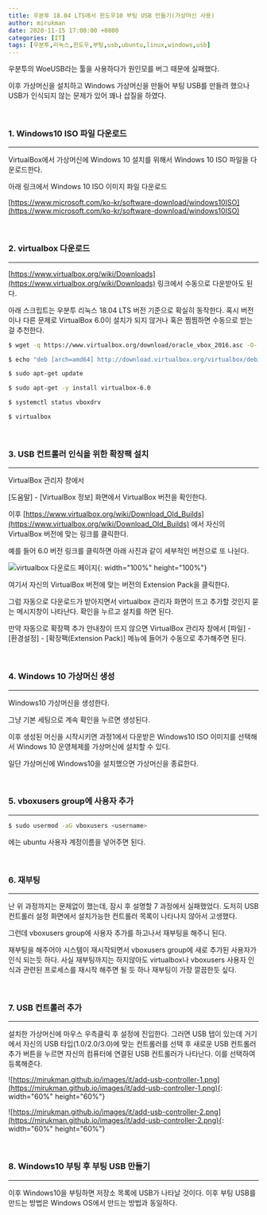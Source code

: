```yaml
---
title: 우분투 18.04 LTS에서 윈도우10 부팅 USB 만들기(가상머신 사용)
author: mirukman
date: 2020-11-15 17:00:00 +0800
categories: [IT]
tags: [우분투,리눅스,윈도우,부팅,usb,ubuntu,linux,windows,usb]
---
```


우분투의 WoeUSB라는 툴을 사용하다가 원인모를 버그 때문에 실패했다.

이후 가상머신을 설치하고 Windows 가상머신을 만들어 부팅 USB를 만들려 했으나 USB가 인식되지 않는 문제가 있어 꽤나 삽질을 하였다.

<br>

### 1. Windows10 ISO 파일 다운로드 ###
---

VirtualBox에서 가상머신에 Windows 10 설치를 위해서 Windows 10 ISO 파일을 다운로드한다.

아래 링크에서 Windows 10 ISO 이미지 파일 다운로드

[https://www.microsoft.com/ko-kr/software-download/windows10ISO](https://www.microsoft.com/ko-kr/software-download/windows10ISO)

<br>

### 2. virtualbox 다운로드 ###
---

[https://www.virtualbox.org/wiki/Downloads](https://www.virtualbox.org/wiki/Downloads) 링크에서 수동으로 다운받아도 된다.

아래 스크립트는 우분투 리눅스 18.04 LTS 버전 기준으로 확실히 동작한다. 혹시 버전이나 다른 문제로 VirtualBox 6.0이 설치가 되지 않거나 혹은 찜찜하면 수동으로 받는걸 추천한다.

~~~ bash
$ wget -q https://www.virtualbox.org/download/oracle_vbox_2016.asc -O- | sudo apt-key add

$ echo "deb [arch=amd64] http://download.virtualbox.org/virtualbox/debian bionic contrib" | sudo tee /etc/apt/sources.list.d/virtualbox.list

$ sudo apt-get update

$ sudo apt-get -y install virtualbox-6.0

$ systemctl status vboxdrv

$ virtualbox
~~~

<br>

### 3. USB 컨트롤러 인식을 위한 확장팩 설치 ###
---

VirtualBox 관리자 창에서

\[도움말\] - \[VirtualBox 정보\] 화면에서 VirtualBox 버전을 확인한다.

이후 [https://www.virtualbox.org/wiki/Download_Old_Builds](https://www.virtualbox.org/wiki/Download_Old_Builds) 에서 자신의 VirtualBox 버전에 맞는 링크를 클릭한다.

예를 들어 6.0 버전 링크를 클릭하면 아래 사진과 같이 세부적인 버전으로 또 나뉜다.

![virtualbox 다운로드 페이지](https://mirukman.github.io/images/it/make-windows10-booting-usb-on-ubuntu/virtualbox-old-versions.png){: width="100%" height="100%"}

여기서 자신의 VirtualBox 버전에 맞는 버전의 Extension Pack을 클릭한다.

그럼 자동으로 다운로드가 받아지면서 virtualbox 관리자 화면이 뜨고 추가할 것인지 묻는 메시지창이 나타난다. 확인을 누르고 설치를 하면 된다.

만약 자동으로 확장팩 추가 안내창이 뜨지 않으면 VirtualBox 관리자 창에서 \[파일\] - \[환경설정\] - \[확장팩(Extension Pack)\] 메뉴에 들어가 수동으로 추가해주면 된다.

<br>

### 4. Windows 10 가상머신 생성 ###
---

Windows10 가상머신을 생성한다.

그냥 기본 세팅으로 계속 확인을 누르면 생성된다.

이후 생성된 머신을 시작시키면 과정1에서 다운받은 Windows10 ISO 이미지를 선택해서 Windows 10 운영체제를 가상머신에 설치할 수 있다.

일단 가상머신에 Windows10을 설치했으면 가상머신을 종료한다.

<br>

### 5. vboxusers group에 사용자 추가 ###
---

~~~ bash
$ sudo usermod -aG vboxusers <username>
~~~

<username>에는 ubuntu 사용자 계정이름을 넣어주면 된다.

<br>

### 6. 재부팅 ###
---

난 위 과정까지는 문제없이 했는데, 잠시 후 설명할 7 과정에서 실패했었다. 도저히 USB 컨트롤러 설정 화면에서 설치가능한 컨트롤러 목록이 나타나지 않아서 고생했다.

그런데 vboxusers group에 사용자 추가를 하고나서 재부팅을 해주니 된다.

재부팅을 해주어야 시스템이 재시작되면서 vboxusers group에 새로 추가된 사용자가 인식 되는듯 하다. 사실 재부팅까지는 하지않아도 virtualbox나 vboxusers 사용자 인식과 관련된 프로세스를 재시작 해주면 될 듯 하나 재부팅이 가장 깔끔한듯 싶다.

<br>

### 7. USB 컨트롤러 추가 ###
---

설치한 가상머신에 마우스 우측클릭 후 설정에 진입한다. 그러면 USB 탭이 있는데 거기에서 자신의 USB 타입(1.0/2.0/3.0)에 맞는 컨트롤러를 선택 후 새로운 USB 컨트롤러 추가 버튼을 누르면 자신의 컴퓨터에 연결된 USB 컨트롤러가 나타난다. 이를 선택하여 등록해준다.

![https://mirukman.github.io/images/it/add-usb-controller-1.png](https://mirukman.github.io/images/it/add-usb-controller-1.png){: width="60%" height="60%"}

![https://mirukman.github.io/images/it/add-usb-controller-2.png](https://mirukman.github.io/images/it/add-usb-controller-2.png){: width="60%" height="60%"}

<br>

### 8. Windows10 부팅 후 부팅 USB 만들기 ###
---

이후 Windows10을 부팅하면 저장소 목록에 USB가 나타날 것이다.
이후 부팅 USB를 만드는 방법은 Windows OS에서 만드는 방법과 동일하다.
